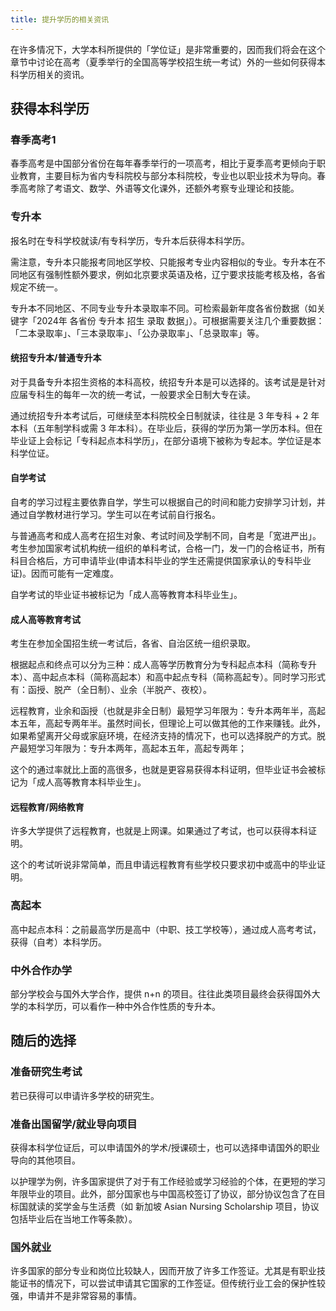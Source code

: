 ```yaml
---
title: 提升学历的相关资讯
---
```


在许多情况下，大学本科所提供的「学位证」是非常重要的，因而我们将会在这个章节中讨论在高考（夏季举行的全国高等学校招生统一考试）外的一些如何获得本科学历相关的资讯。

## 获得本科学历

### 春季高考1

春季高考是中国部分省份在每年春季举行的一项高考，相比于夏季高考更倾向于职业教育，主要目标为省内专科院校与部分本科院校，专业也以职业技术为导向。春季高考除了考语文、数学、外语等文化课外，还额外考察专业理论和技能。

### 专升本

报名时在专科学校就读/有专科学历，专升本后获得本科学历。

需注意，专升本只能报考同地区学校、只能报考专业内容相似的专业。专升本在不同地区有强制性额外要求，例如北京要求英语及格，辽宁要求技能考核及格，各省规定不统一。

专升本不同地区、不同专业专升本录取率不同。可检索最新年度各省份数据（如关键字「2024年 各省份 专升本 招生 录取 数据」）。可根据需要关注几个重要数据：「二本录取率」、「三本录取率」、「公办录取率」、「总录取率」等。

#### 统招专升本/普通专升本

对于具备专升本招生资格的本科高校，统招专升本是可以选择的。该考试是是针对应届专科生的每年一次的统一考试，一般要求全日制大专在读。

通过统招专升本考试后，可继续至本科院校全日制就读，往往是 3 年专科 + 2 年本科（五年制学科或需 3 年本科）。在毕业后，获得的学历为第一学历本科。但在毕业证上会标记「专科起点本科学历」，在部分语境下被称为专起本。学位证是本科学位证。

#### 自学考试

自考的学习过程主要依靠自学，学生可以根据自己的时间和能力安排学习计划，并通过自学教材进行学习。学生可以在考试前自行报名。

与普通高考和成人高考在招生对象、考试时间及学制不同，自考是「宽进严出」。考生参加国家考试机构统一组织的单科考试，合格一门，发一门的合格证书，所有科目合格后，方可申请毕业(申请本科毕业的学生还需提供国家承认的专科毕业证)。因而可能有一定难度。

自学考试的毕业证书被标记为「成人高等教育本科毕业生」。

#### 成人高等教育考试

考生在参加全国招生统一考试后，各省、自治区统一组织录取。

根据起点和终点可以分为三种：成人高等学历教育分为专科起点本科（简称专升本）、高中起点本科（简称高起本）和高中起点专科（简称高起专）。同时学习形式有：函授、脱产（全日制）、业余（半脱产、夜校）。

远程教育，业余和函授（也就是非全日制）最短学习年限为：专升本两年半，高起本五年，高起专两年半。虽然时间长，但理论上可以做其他的工作来赚钱。此外，如果希望离开父母或家庭环境，在经济支持的情况下，也可以选择脱产的方式。脱产最短学习年限为：专升本两年，高起本五年，高起专两年；

这个的通过率就比上面的高很多，也就是更容易获得本科证明，但毕业证书会被标记为「成人高等教育本科毕业生」。

#### 远程教育/网络教育

许多大学提供了远程教育，也就是上网课。如果通过了考试，也可以获得本科证明。

这个的考试听说非常简单，而且申请远程教育有些学校只要求初中或高中的毕业证明。

### 高起本

高中起点本科：之前最高学历是高中（中职、技工学校等），通过成人高考考试，获得（自考）本科学历。

### 中外合作办学

部分学校会与国外大学合作，提供 n+n 的项目。往往此类项目最终会获得国外大学的本科学历，可以看作一种中外合作性质的专升本。

## 随后的选择

### 准备研究生考试

若已获得可以申请许多学校的研究生。

### 准备出国留学/就业导向项目

获得本科学位证后，可以申请国外的学术/授课硕士，也可以选择申请国外的职业导向的其他项目。

以护理学为例，许多国家提供了对于有工作经验或学习经验的个体，在更短的学习年限毕业的项目。此外，部分国家也与中国高校签订了协议，部分协议包含了在目标国就读的奖学金与生活费（如 新加坡 Asian Nursing Scholarship 项目，协议包括毕业后在当地工作等条款）。

### 国外就业

许多国家的部分专业和岗位比较缺人，因而开放了许多工作签证。尤其是有职业技能证书的情况下，可以尝试申请其它国家的工作签证。但传统行业工会的保护性较强，申请并不是非常容易的事情。
